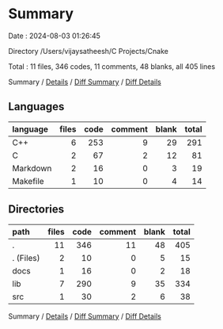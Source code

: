 # Summary

Date : 2024-08-03 01:26:45

Directory /Users/vijaysatheesh/C Projects/Cnake

Total : 11 files,  346 codes, 11 comments, 48 blanks, all 405 lines

Summary / [Details](details.md) / [Diff Summary](diff.md) / [Diff Details](diff-details.md)

## Languages
| language | files | code | comment | blank | total |
| :--- | ---: | ---: | ---: | ---: | ---: |
| C++ | 6 | 253 | 9 | 29 | 291 |
| C | 2 | 67 | 2 | 12 | 81 |
| Markdown | 2 | 16 | 0 | 3 | 19 |
| Makefile | 1 | 10 | 0 | 4 | 14 |

## Directories
| path | files | code | comment | blank | total |
| :--- | ---: | ---: | ---: | ---: | ---: |
| . | 11 | 346 | 11 | 48 | 405 |
| . (Files) | 2 | 10 | 0 | 5 | 15 |
| docs | 1 | 16 | 0 | 2 | 18 |
| lib | 7 | 290 | 9 | 35 | 334 |
| src | 1 | 30 | 2 | 6 | 38 |

Summary / [Details](details.md) / [Diff Summary](diff.md) / [Diff Details](diff-details.md)